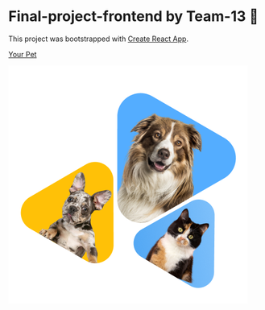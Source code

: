 # Final-project-frontend by Team-13 👋

This project was bootstrapped with
[Create React App](https://github.com/facebook/create-react-app).

[Your Pet](https://khailoandrey.github.io/final-project-frontend/)

![picture](src/images/Home/home_mob.png)
